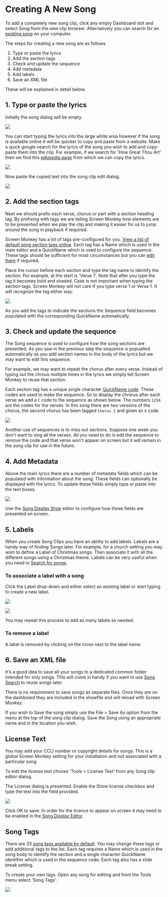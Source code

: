 # Creating A New Song

To add a completely new song clip, click any empty Dashboard slot and select Song from the new clip browser. Alternatively you can search for an [existing song](SongSearch.md) on your computer.

The steps for creating a new song are as follows.

1. Type or paste the lyrics
2. Add the section tags
3. Check and update the sequence
4. Add metadata
5. Add labels
6. Save an XML file

These will be explained in detail below.

## 1. Type or paste the lyrics
Initially the song dialog will be empty.

![](../../../images/song-empty.png)

You can start typing the lyrics into the large white area however if the song is available online it will be quicker to copy and paste from a website. Make a quick google search for the lyrics of the song you wish to add and copy-paste them into the clip. For example, if we search for 'How Great Thou Art' then we find this [wikipedia page](https://en.wikipedia.org/wiki/How_Great_Thou_Art) from which we can copy the lyrics.

![](../../../images/wikipedia-howgreat2.png)

Now paste the copied text into the song clip edit dialog.

![](../../../images/song-edit-words.png)

## 2. Add the section tags
Next we should prefix each verse, chorus or part with a section heading tag. By prefixing with tags we are telling Screen Monkey how elements are to be presented when we play the clip and making it easier for us to jump around the song in playback if required.

Screen Monkey has a lot of tags pre-configured for you. [View a list of default song section tags online](SongTags.md). Each tag has a Name which is used in the main editor and a QuickName which is used to configure the sequence. These tags should be sufficient for most circumstances but you can [edit them](#edit-song-tags) if required.

Place the cursor before each section and type the tag name to identify the section. For example, at the start is 'Verse 1'. Note that after you type the tag it becomes bold and shaded. Case is not important when typing the section tags. Screen Monkey will not care if you type verse 1 or Verse 1. It will recognize the tag either way.

![](../../../images/song-edit-words-sequence.png)

As you add the tags to indicate the sections the Sequence field becomes populated with the corresponding QuickName automatically.

## 3. Check and update the sequence
The Song sequence is used to configure how the song sections are presented. As you saw in the previous step the sequence is popualted automatically as you add section names in the body of the lyrics but we may want to edit this sequence.

For example, we may want to repeat the chorus after every verse. Instead of typing out the chrous multiple times in the lyrics we simply tell Screen Monkey to reuse that section. 

Each section tag has a unique single character [QuickName code](SongTags.md). These codes are used to make the sequence. So to display the chrorus after each verse we add a `C` code to the sequence as shown below. The numbers `1234` are the codes for the verses. In this song there are two versions of the chorus, the second chorus has been tagged `Chorus 2` and given an `E` code.

![](../../../images/song-edit-sequence.png)

Another use of sequences is to miss out sections. Suppose one week you don't want to sing all the verses. All you need to do is edit the sequence to remove the code and that verse won't appear on screen but it will remain in the song clip for use in the future.

## 4. Add Metadata
Above the main lyrics there are a number of metadata fields which can be populated with information about the song. These fields can optionally be displayed with the lyrics. To update these fields simply type or paste into the text boxes.

![](../../../images/song-editor-metadata.png)

Use the [Song Display Style](SongDisplay.md) editor to configure how these fields are presented on screen.

## 5. Labels
When you create Song Clips you have an ability to add labels. Labels are a handy way of finding Songs later. For example, for a church setting you may wish to define a Label of Christmas songs. Then associate it with all the different songs using a Christmas theme. Labels can be very useful when you need to [Search for songs](SongSearch.md).

### To associate a label with a song
Click the Label drop-down and either select an existing label or start typing to create a new label.

![](../../../images/song-label-new.png)

![](../../../images/song-label-hymn.png)

You may repeat this process to add as many labels as needed.

### To remove a label
A label is removed by clicking on the cross next to the label name.

## 6. Save an XML file
It's a good idea to save all your songs to a dedicated common folder intended for only songs. This will come in handy if you want to use [Song Search](SongSearch.md) to reuse songs later. 

There is no requirement to save songs as separate files. Once they are on the dashboard they are included in the showfile and will reload with Screen Monkey.

If you wish to Save the song simply use the File > Save As option from the menu at the top of the song clip dialog. Save the Song using an appropriate name and in the location you wish. 

## License Text
You may add your CCLI number or copyright details for songs. This is a global Screen Monkey setting for your installation and not associated with a particular song.

To edit the license text choose 'Tools > License Text' from any Song clip editor dialog.

The License dialog is presented. Enable the Show license checkbox and type the text into the field provided.

![](../../../images/CCLI2.png)

Click OK to save. In order for the licence to appear on screen it may need to be enabled in the [Song Display Editor](SongDisplay.md).

## Song Tags 
There are 33 [song tags available by default](SongTags.md). You may change these tags or add additional tags to the list. Each tag requires a Name which is used in the song body to identify the section and a single character QuickName identifier which is used in the sequence code. Each tag also has a slide break setting. 

To create your own tags. Open any song for editing and from the Tools menu select 'Song Tags'. 

![](../../../images/song-tags.png)

